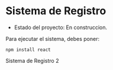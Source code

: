 <h1>Sistema de Registro</h1>

- Estado del proyecto: En construccion.

Para ejecutar el sistema, debes poner:

```npm install react```
 
Sistema de Registro 2
